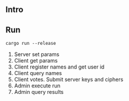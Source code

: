 ## Intro

## Run

```
cargo run --release
```



1. Server set params
2. Client get params
3. Client register names and get user id
4. Client query names
5. Client votes. Submit server keys and ciphers
6. Admin execute run
7. Admin query results
